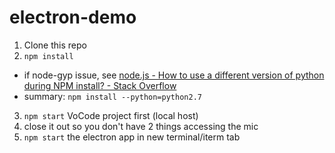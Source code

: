 # electron-demo

1. Clone this repo
2. `npm install`
- if node-gyp issue, see [node.js - How to use a different version of python during NPM install? - Stack Overflow](https://stackoverflow.com/questions/20454199/how-to-use-a-different-version-of-python-during-npm-install)
- summary: `npm install --python=python2.7`
3. `npm start` VoCode project first (local host)
4. close it out so you don't have 2 things accessing the mic
5. `npm start` the electron app in new terminal/iterm tab
